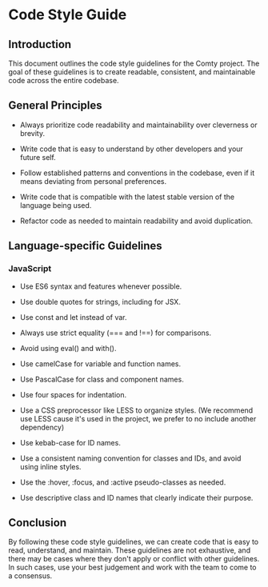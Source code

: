 # Code Style Guide
## Introduction
This document outlines the code style guidelines for the Comty project. The goal of these guidelines is to create readable, consistent, and maintainable code across the entire codebase.

## General Principles
- Always prioritize code readability and maintainability over cleverness or brevity.

- Write code that is easy to understand by other developers and your future self.

- Follow established patterns and conventions in the codebase, even if it means deviating from personal preferences.

- Write code that is compatible with the latest stable version of the language being used.

- Refactor code as needed to maintain readability and avoid duplication.

## Language-specific Guidelines
### JavaScript
- Use ES6 syntax and features whenever possible.

- Use double quotes for strings, including for JSX.

- Use const and let instead of var.

- Always use strict equality (=== and !==) for comparisons.

- Avoid using eval() and with().

- Use camelCase for variable and function names.

- Use PascalCase for class and component names.

- Use four spaces for indentation.

- Use a CSS preprocessor like LESS to organize styles. (We recommend use LESS cause it's used in the project, we prefer to no include another dependency)

- Use kebab-case for ID names.

- Use a consistent naming convention for classes and IDs, and avoid using inline styles.

- Use the :hover, :focus, and :active pseudo-classes as needed.

- Use descriptive class and ID names that clearly indicate their purpose.

## Conclusion
By following these code style guidelines, we can create code that is easy to read, understand, and maintain. These guidelines are not exhaustive, and there may be cases where they don't apply or conflict with other guidelines. In such cases, use your best judgement and work with the team to come to a consensus.